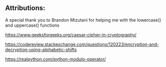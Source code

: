 


## Attributions:

A special thank you to Brandon Mizutani for helping me with the lowercase() and uppercase() functions

https://www.geeksforgeeks.org/caesar-cipher-in-cryptography/

https://codereview.stackexchange.com/questions/120223/encryption-and-decryption-using-alphabetic-shifts

https://realpython.com/python-modulo-operator/